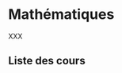 <script setup>
import CourseCard from '../../.vitepress/components/CourseCard.vue'

import histogram from './stats-base/cover.jpg'

const courses = [{
  authors: ['Sébastien Combéfis'],
  chapters: 3,
  cover: histogram,
  description: 'Ce cours propose une introduction aux statistiques en introduisant les concepts de base et le vocabulaire* associé. En particulier, il définit les notions d\'individu, de population et d\'échantillon et présente ce que sont les variables et leurs caractéristiques. Il présente également la notion de classe et comment elles sont établies et utilisées dans le cadre d\'une simple analyse basée sur les fréquences d\'observation.',
  link: 'stats-base/',
  title: 'Statistiques : Concepts de base et vocabulaire'
}]
</script>

# Mathématiques

XXX

## Liste des cours

<template v-for="course in courses">
  <course-card :course="course" />
</template>
